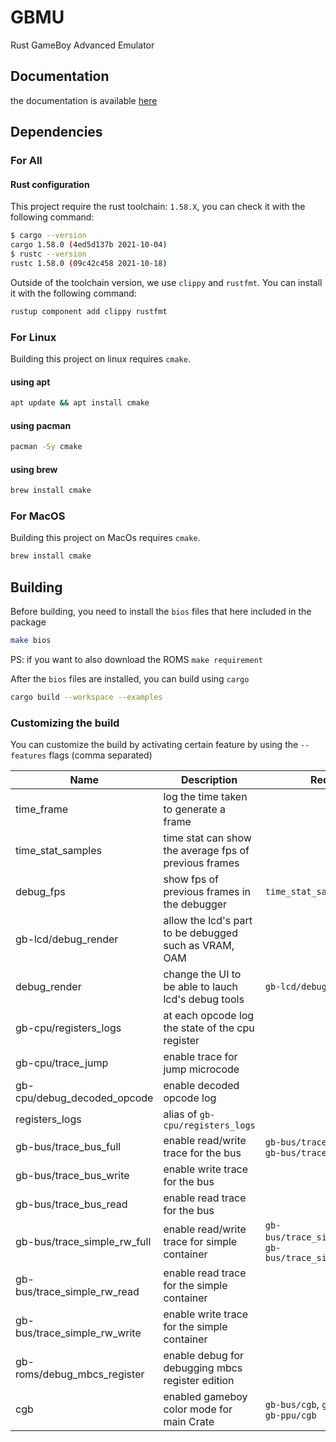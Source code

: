 # GBMU

Rust GameBoy Advanced Emulator

## Documentation

the documentation is available [here](#docs/Home.md)

## Dependencies

### For All

#### Rust configuration

This project require the rust toolchain: `1.58.X`, you can check it with the following command:

```sh
$ cargo --version
cargo 1.58.0 (4ed5d137b 2021-10-04)
$ rustc --version
rustc 1.58.0 (09c42c458 2021-10-18)
```

Outside of the toolchain version, we use `clippy` and `rustfmt`.
You can install it with the following command:

```sh
rustup component add clippy rustfmt
```

### For Linux

Building this project on linux requires `cmake`.

#### using apt

```sh
apt update && apt install cmake
```

#### using pacman

```sh
pacman -Sy cmake
```

#### using brew

```sh
brew install cmake
```

### For MacOS

Building this project on MacOs requires `cmake`.

```sh
brew install cmake
```

## Building

Before building, you need to install the `bios` files that here included in the package

```sh
make bios
```

PS: if you want to also download the ROMS `make requirement`

After the `bios` files are installed, you can build using `cargo`

```sh
cargo build --workspace --examples
```

### Customizing the build

You can customize the build by activating certain feature by using the `--features` flags (comma separated)

| Name                         | Description                                           | Require                                                       |
| ---------------------------- | ----------------------------------------------------- | ------------------------------------------------------------- |
| time_frame                   | log the time taken to generate a frame                |                                                               |
| time_stat_samples            | time stat can show the average fps of previous frames |                                                               |
| debug_fps                    | show fps of previous frames in the debugger           | `time_stat_samples`                                           |
| gb-lcd/debug_render          | allow the lcd's part to be debugged such as VRAM, OAM |                                                               |
| debug_render                 | change the UI to be able to lauch lcd's debug tools   | `gb-lcd/debug_render`                                         |
| gb-cpu/registers_logs        | at each opcode log the state of the cpu register      |                                                               |
| gb-cpu/trace_jump            | enable trace for jump microcode                       |                                                               |
| gb-cpu/debug_decoded_opcode  | enable decoded opcode log                             |                                                               |
| registers_logs               | alias of `gb-cpu/registers_logs`                      |                                                               |
| gb-bus/trace_bus_full        | enable read/write trace for the bus                   | `gb-bus/trace_bus_write`, `gb-bus/trace_bus_read`             |
| gb-bus/trace_bus_write       | enable write trace for the bus                        |                                                               |
| gb-bus/trace_bus_read        | enable read trace for the bus                         |                                                               |
| gb-bus/trace_simple_rw_full  | enable read/write trace for simple container          | `gb-bus/trace_simple_rw_read`, `gb-bus/trace_simple_rw_write` |
| gb-bus/trace_simple_rw_read  | enable read trace for the simple container            |                                                               |
| gb-bus/trace_simple_rw_write | enable write trace for the simple container           |                                                               |
| gb-roms/debug_mbcs_register  | enable debug for debugging mbcs register edition      |                                                               |
| cgb                          | enabled gameboy color mode for main Crate             | `gb-bus/cgb`, `gb-cpu/cgb`, `gb-ppu/cgb`                      |
